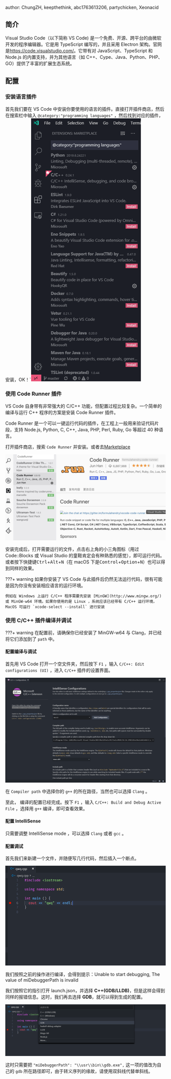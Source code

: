 author: ChungZH, keepthethink, abc1763613206, partychicken, Xeonacid

## 简介

Visual Studio Code（以下简称 VS Code) 是一个免费、开源、跨平台的由微软开发的程序编辑器。它是用 TypeScript 编写的，并且采用 Electron 架构。官网是<https://code.visualstudio.com/>。它带有对 JavaScript、TypeScript 和 Node.js 的内置支持，并为其他语言（如 C++、Cype、Java、Python、PHP、GO）提供了丰富的扩展生态系统。

## 配置

### 安装语言插件

首先我们要在 VS Code 中安装你要使用的语言的插件。直接打开插件商店，然后在搜索栏中输入 `@category:"programming languages"` ，然后找到对应的插件，安装，OK！\`![](./images/vscode-2.png)

### 使用 Code Runner 插件

VS Code 自身带有非常强大的 C/C++ 功能，但配置过程比较复杂。一个简单的编译与运行 C++ 程序的方案是安装 Code Runner 插件。

Code Runner 是一个可以一键运行代码的插件，在工程上一般用来验证代码片段，支持 Node.js, Python, C, C++, Java, PHP, Perl, Ruby, Go 等超过 40 种语言。

打开插件商店，搜索 `Code Runner` 并安装。或者去[Marketplace](https://marketplace.visualstudio.com/items?itemName=formulahendry.code-runner)

![](./images/vscode-1.jpg)

安装完成后，打开需要运行的文件，点击右上角的小三角图标（用过 Code::Blocks 或 Visual Studio 的童鞋肯定会有种熟悉的感觉），即可运行代码。或者按下快捷键<kbd>Ctrl</kbd>+<kbd>Alt</kbd>+<kbd>N</kbd>（在 macOS 下是<kbd>Control</kbd>+<kbd>Option</kbd>+<kbd>N</kbd>）也可以得到同样的效果。

???+ warning
    如果你安装了 VS Code 与此插件后仍然无法运行代码，很有可能是因为你没有安装相应语言的运行环境。

    例如在 Windows 上运行 C/C++ 程序需要先安装 [MinGW](http://www.mingw.org/) 或 MinGW-w64 环境。如果你使用的是 Linux ，系统应该已经带有 C/C++ 运行环境，MacOS 可运行 `xcode-select --install` 进行安装

### 使用 C/C++ 插件编译并调试

???+ warning
    在配置前，请确保你已经安装了 MinGW-w64 与 Clang，并已经将它们添加到了 `path` 中。

#### 配置编译与调试

首先用 VS Code 打开一个空文件夹，然后按下 `F1` ，输入 `C/C++: Edit configurations (UI)` ，进入 `C/C++` 插件的设置界面。

![vscode-1](images/vscode-3.png)

在 `Compiler path` 中选择你的 `g++` 的所在路径，当然也可以选择 `Clang` 。

至此， 编译的配置已经完成。按下 `F1` ，输入 `C/C++: Build and Debug Active File` ，选择用 `g++` 编译，即可查看效果。

#### 配置 IntelliSense

只需要调整 IntelliSense mode ，可以选择 `Clang` 或者 `gcc` 。

#### 配置调试

首先我们来新建一个文件，并随便写几行代码，然后插入一个断点。

![vscode-2](images/vscode-4.png)

我们按照之前的操作进行编译，会得到提示：Unable to start debugging, The value of miDebuggerPath is invalid

我们按照它的指引打开 launch.json，并选择 **C++(GDB/LLDB)**，但是这样会得到同样的报错信息。这时，我们再去选择 **GDB**，就可以得到生成的配置。

![vscode-3](images/vscode-5.png)

这时只需要把 `"miDebuggerPath": "\\usr\\bin\\gdb.exe",` 这一项的值改为自己的 `gdb` 所在路径即可，由于转义序列的缘故，请使用双斜线代替单斜线。
